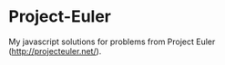 Project-Euler
=============

My javascript solutions for problems from Project Euler (http://projecteuler.net/).
